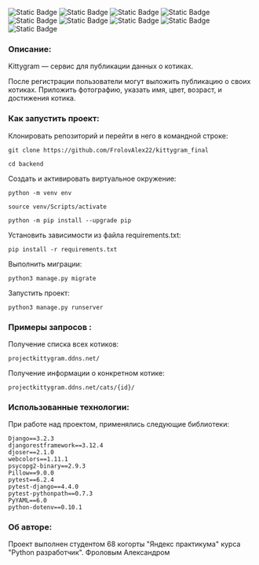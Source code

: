 ![Static Badge](https://img.shields.io/badge/Python-blue?logo=python&logoColor=%23F7DF1E)
![Static Badge](https://img.shields.io/badge/Django-%23092E20?logo=django)
![Static Badge](https://img.shields.io/badge/Django%20rest%20framework-red?logo=django&labelColor=%23092E20)
![Static Badge](https://img.shields.io/badge/GitHub-%23181717?logo=github)
![Static Badge](https://img.shields.io/badge/nginx-%23009639?logo=nginx)
![Static Badge](https://img.shields.io/badge/JavaScript-%23F7DF1E?logo=javascript&labelColor=%23181717)
![Static Badge](https://img.shields.io/badge/PostgreSQL-%234169E1?logo=postgresql&logoColor=white)
![Static Badge](https://img.shields.io/badge/Docker-%232496ED?logo=docker&logoColor=white)
![Static Badge](https://img.shields.io/badge/GitHub%20Actions-%232088FF?logo=githubactions&logoColor=white)

### Описание:
Kittygram — сервис для публикации данных о котиках.

После регистрации пользователи могут выложить публикацию о своих котиках. Приложить фотографию, указать имя, цвет, возраст, и достижения котика.

### Как запустить проект:

Клонировать репозиторий и перейти в него в командной строке:

```
git clone https://github.com/FrolovAlex22/kittygram_final
```

```
cd backend
```

Cоздать и активировать виртуальное окружение:

```
python -m venv env
```

```
source venv/Scripts/activate
```

```
python -m pip install --upgrade pip
```

Установить зависимости из файла requirements.txt:


```
pip install -r requirements.txt
```

Выполнить миграции:

```
python3 manage.py migrate
```

Запустить проект:

```
python3 manage.py runserver
```

### Примеры запросов :

Получение списка всех котиков:

```
projectkittygram.ddns.net/
```

Получение информации о конкретном котике:

```
projectkittygram.ddns.net/cats/{id}/
```

### Использованные технологии:

При работе над проектом, применялись следующие библиотеки:

```
Django==3.2.3
djangorestframework==3.12.4
djoser==2.1.0
webcolors==1.11.1
psycopg2-binary==2.9.3
Pillow==9.0.0
pytest==6.2.4
pytest-django==4.4.0
pytest-pythonpath==0.7.3
PyYAML==6.0
python-dotenv==0.10.1
```

### Об авторе:

Проект выполнен студентом 68 когорты "Яндекс практикума" курса "Python разработчик". 
Фроловым Александром
